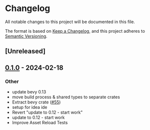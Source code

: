# Changelog
All notable changes to this project will be documented in this file.

The format is based on [Keep a Changelog](https://keepachangelog.com/en/1.0.0/),
and this project adheres to [Semantic Versioning](https://semver.org/spec/v2.0.0.html).

## [Unreleased]

## [0.1.0](https://github.com/lee-orr/dexterous_developer/releases/tag/asset_test-v0.1.0) - 2024-02-18

### Other
- update bevy 0.13
- move build process & shared types to separate crates
- Extract bevy crate ([#55](https://github.com/lee-orr/dexterous_developer/pull/55))
- setup for idea ide
- Revert "update to 0.12 - start work"
- update to 0.12 - start work
- Improve Asset Reload Tests
